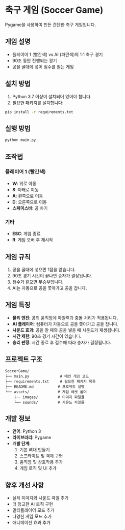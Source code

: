 # 축구 게임 (Soccer Game)

Pygame을 사용하여 만든 간단한 축구 게임입니다.

## 게임 설명

- 플레이어 1 (빨간색) vs AI (파란색)의 1:1 축구 경기
- 90초 동안 진행되는 경기
- 공을 골대에 넣어 점수를 얻는 게임

## 설치 방법

1. Python 3.7 이상이 설치되어 있어야 합니다.
2. 필요한 패키지를 설치합니다:

```bash
pip install -r requirements.txt
```

## 실행 방법

```bash
python main.py
```

## 조작법

### 플레이어 1 (빨간색)
- **W**: 위로 이동
- **S**: 아래로 이동
- **A**: 왼쪽으로 이동
- **D**: 오른쪽으로 이동
- **스페이스바**: 공 차기

### 기타
- **ESC**: 게임 종료
- **R**: 게임 오버 후 재시작

## 게임 규칙

1. 공을 골대에 넣으면 1점을 얻습니다.
2. 90초 경기 시간이 끝나면 승자가 결정됩니다.
3. 점수가 같으면 무승부입니다.
4. AI는 자동으로 공을 쫓아가고 공을 찹니다.

## 게임 특징

- **물리 엔진**: 공의 움직임에 마찰력과 충돌 처리가 적용됩니다.
- **AI 플레이어**: 컴퓨터가 자동으로 공을 쫓아가고 공을 찹니다.
- **사운드 효과**: 공을 찰 때와 골을 넣을 때 사운드가 재생됩니다.
- **시간 제한**: 90초 경기 시간이 있습니다.
- **승리 판정**: 시간 종료 후 점수에 따라 승자가 결정됩니다.

## 프로젝트 구조

```
SoccerGame/
├── main.py              # 메인 게임 코드
├── requirements.txt     # 필요한 패키지 목록
├── README.md           # 프로젝트 설명
└── assets/             # 게임 에셋 폴더
    ├── images/         # 이미지 파일들
    └── sounds/         # 사운드 파일들
```

## 개발 정보

- **언어**: Python 3
- **라이브러리**: Pygame
- **개발 단계**: 
  1. 기본 뼈대 만들기
  2. 스프라이트 및 객체 구현
  3. 움직임 및 상호작용 추가
  4. 게임 로직 및 UI 추가

## 향후 개선 사항

- 실제 이미지와 사운드 파일 추가
- 더 정교한 AI 로직 구현
- 멀티플레이어 모드 추가
- 다양한 게임 모드 추가
- 애니메이션 효과 추가
